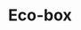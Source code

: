 ---
layout: technology.ect
title: 'Eco-box'
importance: 10
lang: en
href: '/kitchens/technologies/eco-box'
photo: '/kitchens/technologies/eco-box/separate-trashes.jpg'
description: 'A combined eco box with a shared internal lid. Easy separation of waste. The Servo drive electrical system “free hands” is the most easy-to-use favourite.'
highlights:
  - 
    photo: '/kitchens/technologies/eco-box/modern-solutions-for-the-trash.png'
  - 
    photo: '/kitchens/technologies/eco-box/convinient-in-separate-gathering-of-trash.png'
topics:
  -
    caption: 'Eco Box in the kitchen'
    description: 'Easy separation of waste. A combined eco box with a shared internal lid. The Servo drive electrical system “free hands” is the most easy-to-use favourite. We also offer single bins with capacity of 15 L, 20 L and 30 L.'
    highlight: 'Opportunity for combining|of doors with wood, metal и glass'
    photos:
      - '/kitchens/technologies/eco-box/separate-trashes.jpg'
---